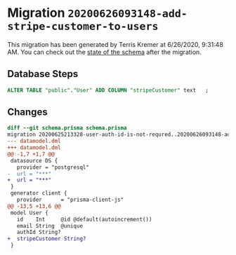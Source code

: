 # Migration `20200626093148-add-stripe-customer-to-users`

This migration has been generated by Terris Kremer at 6/26/2020, 9:31:48 AM.
You can check out the [state of the schema](./schema.prisma) after the migration.

## Database Steps

```sql
ALTER TABLE "public"."User" ADD COLUMN "stripeCustomer" text   ;
```

## Changes

```diff
diff --git schema.prisma schema.prisma
migration 20200625213328-user-auth-id-is-not-requred..20200626093148-add-stripe-customer-to-users
--- datamodel.dml
+++ datamodel.dml
@@ -1,7 +1,7 @@
 datasource DS {
   provider = "postgresql"
-  url = "***"
+  url = "***"
 }
 generator client {
   provider      = "prisma-client-js"
@@ -13,5 +13,6 @@
 model User {
   id    Int     @id @default(autoincrement())
   email String  @unique
   authId String?
+  stripeCustomer String?
 }
```


